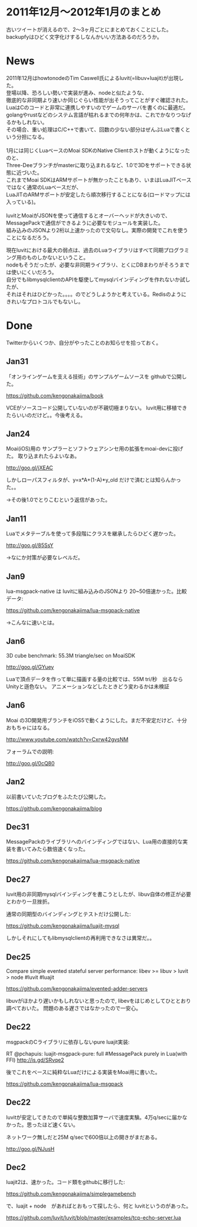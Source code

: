 2011年12月〜2012年1月のまとめ
====
古いツイートが消えるので、2〜3ヶ月ごとにまとめておくことにした。
backupfyはひどく文字化けするしなんかいい方法あるのだろうか。

News
====

2011年12月はhowtonodeのTim Caswell氏によるluvit(=libuv+luajit)が出現した。<br>
登場以降、恐ろしい勢いで実装が進み、nodeと似たような、<br>
徹底的な非同期より速いか同じぐらい性能が出そうってことがすぐ確認された。<br>
LuaはCのコードと非常に連携しやすいのでゲームのサーバを書くのに最適だ。<br>
golangやrustなどのシステム言語が枯れるまでの何年かは、これでかなりつなげるかもしれない。<br>
その場合、重い処理はC/C++で書いて、回数の少ない部分はぜんぶLuaで書くという分担になる。<br>
<br>
1月には同じくLuaベースのMoai SDKのNative Clientホストが動くようになったのと、<br>
Three-Deeブランチがmasterに取り込まれるなど、1.0で3Dをサポートできる状態に近づいた。<br>
これまでMoai SDKはARMサポートが無かったこともあり、いまはLuaJITベースではなく通常のLuaベースだが、<br>
LuaJITのARMサポートが安定したら順次移行することになる(ロードマップには入っている)。<br>
<br>
luvitとMoaiがJSONを使って通信するとオーバーヘッドが大きいので、<br>
MessagePackで通信ができるように必要なモジュールを実装した。<br>
組み込みのJSONより2桁以上速かったので文句なし。実際の開発でこれを使うことになるだろう。<br>

現在luvitにおける最大の弱点は、過去のLuaライブラリはすべて同期プログラミング用のものしかないということ。<br>
nodeもそうだったが、必要な非同期ライブラリ、とくにDBまわりがそろうまでは使いにくいだろう。<br>
自分でもlibmysqlclientのAPIを駆使してmysqlバインディングを作れないか試したが、<br>
それはそれはひどかった。。。。のでどうしようかと考えている。Redisのようにきれいなプロトコルでもないし。<br>



Done
====
Twitterからいくつか、自分がやったことのお知らせを拾っておく。


Jan31
----
「オンラインゲームを支える技術」のサンプルゲームソースを githubで公開した。

https://github.com/kengonakajima/book

VCEがソースコード公開していないのが不親切極まりない。
luvit用に移植できたらいいのだけど。。今後考える。


Jan24
----
Moai(iOS)用の サンプラーとソフトウェアシンセ用の拡張をmoai-devに投げた。 取り込まれたらよいなあ。 

http://goo.gl/jXEAC 

しかしローパスフィルタが、y=x*A+(1-A)*y_old だけで済むとは知らんかった。。 

→その後1.0でとりこむという返信があった。

Jan11
----
Luaでメタテーブルを使って多段階にクラスを継承したらひどく遅かった。 

http://goo.gl/85SsY

→なにか対策が必要なレベルだ。


Jan9
----
lua-msgpack-native は luvitに組み込みのJSONより 20~50倍速かった。比較データ:

https://github.com/kengonakajima/lua-msgpack-native

→こんなに速いとは。

Jan6
----
3D cube benchmark: 55.3M triangle/sec on MoaiSDK 

http://goo.gl/GYuey

Luaで頂点データを作って単に描画する量の比較では、55M tri/秒　出るならUnityと遜色ない。
アニメーションなどしたときどう変わるかは未検証

Jan6
----
Moai の3D開発用ブランチをiOS5で動くようにした。まだ不安定だけど、十分おもちゃにはなる。

http://www.youtube.com/watch?v=Cxrw42gvsNM 

フォーラムでの説明: 

http://goo.gl/0cQ80

Jan2
----
以前書いていたブログをふたたび公開した。 

https://github.com/kengonakajima/blog

Dec31
----
MessagePackのライブラリへのバインディングではない、Lua用の直接的な実装を書いてみたら数倍速くなった。

https://github.com/kengonakajima/lua-msgpack-native

Dec27
----
luvit用の非同期mysqlバインディングを書こうとしたが、libuv自体の修正が必要とわかり一旦挫折。

通常の同期型のバインディングとテストだけ公開した: 

https://github.com/kengonakajima/luajit-mysql

しかしそれにしてもlibmysqlclientの再利用できなさは異常だ。。


Dec25
----
Compare simple evented stateful server performance: libev >= libuv > luvit > node #luvit #luajit

https://github.com/kengonakajima/evented-adder-servers

libuvがほかより遅いかもしれないと思ったので, libevをはじめとしてひととおり調べておいた。
問題のある遅さではなかったので一安心。

Dec22
----
msgpackのCライブラリに依存しないpure luajit実装: 

RT @pchapuis: luajit-msgpack-pure: full #MessagePack purely in Lua(with FFI) http://is.gd/SRvqe2

後でこれをベースに純粋なLuaだけによる実装をMoai用に書いた。 

https://github.com/kengonakajima/lua-msgpack


Dec22
----
luvitが安定してきたので単純な整数加算サーバで速度実験。4万q/secに届かなかった。思ったほど速くない。

ネットワーク無しだと25M q/secで600倍以上の開きがまだある。 

http://goo.gl/NJusH

Dec2
----
luajit2は、速かった。コード類をgithubに移行した:

https://github.com/kengonakajima/simplegamebench

で、luajit + node　があればとおもって探したら、何と luvitというのがあった。

https://github.com/luvit/luvit/blob/master/examples/tcp-echo-server.lua

